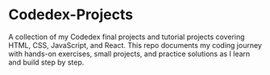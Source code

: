 # Codedex-Projects
A collection of my Codedex final projects and tutorial projects covering HTML, CSS, JavaScript, and React. This repo documents my coding journey with hands-on exercises, small projects, and practice solutions as I learn and build step by step.
